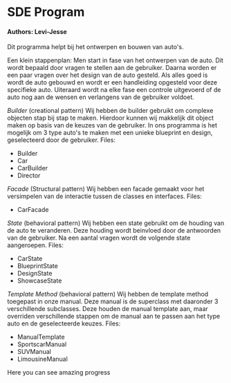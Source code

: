 # SDE Program
#### Authors: Levi-Jesse

Dit programma helpt bij het ontwerpen en bouwen van auto's.

Een klein stappenplan:
Men start in fase van het ontwerpen van de auto. Dit wordt bepaald door vragen te stellen aan de gebruiker.
Daarna worden er een paar vragen over het design van de auto gesteld. 
Als alles goed is wordt de auto gebouwd en wordt er een handleiding opgesteld voor deze specifieke auto.
Uiteraard wordt na elke fase een controle uitgevoerd of de auto nog aan de wensen en verlangens van de gebruiker voldoet.

_Builder_ (creational pattern)
Wij hebben de builder gebruikt om complexe objecten stap bij stap te maken. Hierdoor kunnen wij makkelijk dit object maken op basis van de keuzes van de gebruiker.
In ons programma is het mogelijk om 3 type auto's te maken met een unieke blueprint en design, geselecteerd door de gebruiker.
Files:
- Builder
- Car
- CarBuilder
- Director

_Facade_ (Structural pattern)
Wij hebben een facade gemaakt voor het versimpelen van de interactie tussen de classes en interfaces.
Files:
- CarFacade

_State_ (behavioral pattern)
Wij hebben een state gebruikt om de houding van de auto te veranderen. Deze houding wordt beinvloed door de antwoorden van de gebruiker. Na een aantal vragen wordt de volgende state aangeroepen.
Files:
- CarState
- BlueprintState
- DesignState
- ShowcaseState

_Template Method_ (behavioral pattern)
Wij hebben de template method toegepast in onze manual. Deze manual is de superclass met daaronder 3 verschillende subclasses. 
Deze houden de manual template aan, maar overriden verschillende stappen om de manual aan te passen aan het type auto en de geselecteerde keuzes.
Files:
- ManualTemplate
- SportscarManual
- SUVManual
- LimousineManual

Here you can see amazing progress